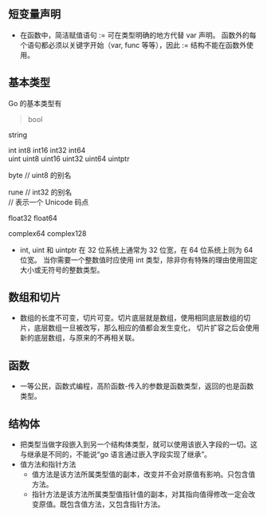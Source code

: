 ## 短变量声明
- 在函数中，简洁赋值语句 := 可在类型明确的地方代替 var 声明。
函数外的每个语句都必须以关键字开始（var, func 等等），因此 := 结构不能在函数外使用。
## 基本类型
Go 的基本类型有
>bool  

string  

int  int8  int16  int32  int64  
uint uint8 uint16 uint32 uint64 uintptr  

byte // uint8 的别名  

rune // int32 的别名  
    // 表示一个 Unicode 码点  

float32 float64  

complex64 complex128   

- int, uint 和 uintptr 在 32 位系统上通常为 32 位宽，在 64 位系统上则为 64 位宽。 当你需要一个整数值时应使用 int 类型，除非你有特殊的理由使用固定大小或无符号的整数类型。
## 数组和切片
- 数组的长度不可变，切片可变。切片底层就是数组，使用相同底层数组的切片，底层数组一旦被改写，那么相应的值都会发生变化，
切片扩容之后会使用新的底层数组，与原来的不再相关联。
## 函数
- 一等公民，函数式编程，高阶函数-传入的参数是函数类型，返回的也是函数类型。
## 结构体
- 把类型当做字段嵌入到另一个结构体类型，就可以使用该嵌入字段的一切。这与继承是不同的，不能说“go 语言通过嵌入字段实现了继承”。
- 值方法和指针方法
    - 值方法是该方法所属类型值的副本，改变并不会对原值有影响。只包含值方法。
    - 指针方法是该方法所属类型值指针值的副本，对其指向值得修改一定会改变原值。既包含值方法，又包含指针方法。
